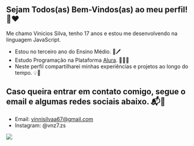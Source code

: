 ## Sejam Todos(as) Bem-Vindos(as) ao meu perfil! 🤖❤️


Me chamo Vinicios Silva, tenho 17 anos e estou me desenvolvendo na linguagem JavaScript.

- Estou no terceiro ano do Ensino Médio. 📙🖊️
- Estudo Programação na Plataforma [Alura](https://alura.com.br). 👨‍💻🤖
- Neste perfil compartilharei minhas experiências e projetos ao longo do tempo. 💡📌

## Caso queira entrar em contato comigo, segue o email e algumas redes sociais abaixo. 📬📱

- Email: vinnisilvaa67@gmail.com
- Instagram: @vnz7.zs

![](https://media3.giphy.com/media/v1.Y2lkPTc5MGI3NjExZTZjd2RmczluejBmOXR0enQyd2FjYjdlc3pra3VycGJ1dnVmYXFueSZlcD12MV9pbnRlcm5hbF9naWZfYnlfaWQmY3Q9Zw/bGgsc5mWoryfgKBx1u/giphy.webp)
